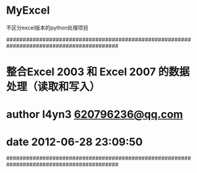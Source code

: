 MyExcel
=======

不区分excel版本的python处理项目

########################################################################################## 
# 整合Excel 2003 和 Excel 2007 的数据处理（读取和写入）
# author  l4yn3 <620796236@qq.com>
# date    2012-06-28 23:09:50
##########################################################################################